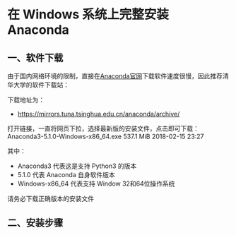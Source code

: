 # 在 Windows 系统上完整安装 Anaconda

## 一、软件下载

由于国内网络环境的限制，直接在[Anaconda官网](https://www.anaconda.com/download/)下载软件速度很慢，因此推荐清华大学的软件下载站：

下载地址为：
- [https://mirrors.tuna.tsinghua.edu.cn/anaconda/archive/
](https://mirrors.tuna.tsinghua.edu.cn/anaconda/archive/)

打开链接，一直将网页下拉，选择最新版的安装文件，点击即可下载：
        Anaconda3-5.1.0-Windows-x86_64.exe	537.1 MiB	2018-02-15 23:27

其中：
- Anaconda3 代表这是支持 Python3 的版本
- 5.1.0 代表 Anaconda 自身软件版本
- Windows-x86_64 代表支持 Window 32和64位操作系统

请务必下载正确版本的安装文件


## 二、安装步骤

